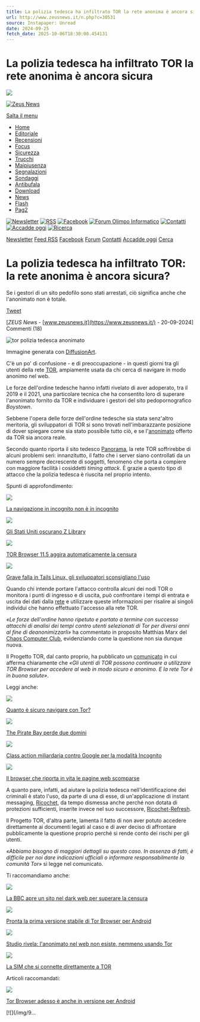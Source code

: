 ```yaml
---
title: La polizia tedesca ha infiltrato TOR la rete anonima è ancora sicura
url: http://www.zeusnews.it/n.php?c=30531
source: Instapaper: Unread
date: 2024-09-25
fetch_date: 2025-10-06T18:30:00.454131
---
```


# La polizia tedesca ha infiltrato TOR la rete anonima è ancora sicura

![](https://b.scorecardresearch.com/p?c1=2&c2=13879765&cv=2.0&cj=1)

[![Zeus News](/pic/logo.gif)](/)

[Salta il menu](#contenuto)

* [Home](http://www.zeusnews.it)
* [Editoriale](index.php3?ar=sezioni&numero=949)
* [Recensioni](index.php3?ar=sezioni&numero=912)
* [Focus](index.php3?ar=sezioni&numero=913)
* [Sicurezza](index.php3?ar=sezioni&numero=901)
* [Trucchi](index.php3?ar=sezioni&numero=906)
* [Maipiusenza](index.php3?ar=sezioni&numero=903)
* [Segnalazioni](index.php3?ar=sezioni&numero=905)
* [Sondaggi](index.php3?ar=sezioni&numero=902)
* [Antibufala](index.php3?ar=sezioni&numero=904)
* [Download](index.php3?ar=sezioni&numero=916)
* [News](index.php3?ar=sezioni&numero=907)
* [Flash](index.php3?ar=sezioni&numero=914)
* [Pag2](index.php3?ar=sezioni&numero=915)

[![Newsletter](pic/pulsanti/newsletter.png "Newsletter")](http://newsletter.zeusnews.it/index.php?p=subscribe&id=5)
[![RSS](pic/pulsanti/rss.png "Feed RSS")](http://feeds.feedburner.com/ZeusNews)
[![Facebook](pic/pulsanti/facebook.png "Zeus News su Facebook")](http://www.facebook.com/ZeusNews)
[![Forum Olimpo Informatico](pic/pulsanti/forum.png "Forum Olimpo Informatico")](http://forum.zeusnews.com/index.php?c=1)
[![Contatti](pic/pulsanti/contatti.png "Contatti")](http://www.zeusnews.it/index.php3?ar=staff)
[![Accadde oggi](pic/pulsanti/calendar3.png "Accadde oggi")](http://www.zeusnews.it/index.php3?ar=accaddeoggi)
[![Ricerca](pic/pulsanti/ricerca.png "Cerca in Zeus News")](http://www.zeusnews.it/index.php3?ar=ricerca)

[Newsletter](http://newsletter.zeusnews.it/index.php?p=subscribe&id=5)
[Feed RSS](http://feeds.feedburner.com/ZeusNews)
[Facebook](http://www.facebook.com/ZeusNews)
[Forum](http://forum.zeusnews.com/index.php?c=1)
[Contatti](http://www.zeusnews.it/index.php3?ar=staff)
[Accadde oggi](http://www.zeusnews.it/index.php3?ar=accaddeoggi)
[Cerca](http://www.zeusnews.it/index.php3?ar=ricerca)

# La polizia tedesca ha infiltrato TOR: la rete anonima è ancora sicura?

Se i gestori di un sito pedofilo sono stati arrestati, ciò significa anche che l'anonimato non è totale.

[Tweet](https://twitter.com/share)

[*ZEUS News* - [www.zeusnews.it](https://www.zeusnews.it/) - 20-09-2024] Commenti (18)

![tor polizia tedesca anonimato](https://www.zeusnews.it/img/1/3/5/0/3/0/030531-620-tor-polizia-tedesca-anonimato.png)

Immagine generata con [DiffusionArt](https://diffusionart.co).

C'è un po' di confusione - e di preoccupazione - in questi giorni tra gli utenti della rete [TOR](/link/45249 "https://it.wikipedia.org/wiki/Tor_(software)"), ampiamente usata da chi cerca di navigare in modo anonimo nel web.

Le forze dell'ordine tedesche hanno infatti rivelato di aver adoperato, tra il 2019 e il 2021, una particolare tecnica che ha consentito loro di superare l'anonimato fornito da TOR e individuare i gestori del sito pedopornografico *Boystown*.

Sebbene l'opera delle forze dell'ordine tedesche sia stata senz'altro meritoria, gli sviluppatori di TOR si sono trovati nell'imbarazzante posizione di dover spiegare come sia stato possibile tutto ciò, e se l'[anonimato](util/extlink/cerca_amazon.php?q=anonimato "Cerca anonimato su Amazon") offerto da TOR sia ancora reale.

Secondo quanto riporta il sito tedesco [Panorama](/link/45254 "https://www.ndr.de/fernsehen/sendungen/panorama/"), la rete TOR soffrirebbe di alcuni problemi seri: innanzitutto, il fatto che i server siano controllati da un numero sempre decrescente di soggetti, fenomeno che porta a compiere con maggiore facilità i cosiddetti *timing attack*.
È grazie a questo tipo di attacco che la polizia tedesca è riuscita nel proprio intento.

Spunti di approfondimento:

[![](/img/0/1/3/0/3/0/030310-620-anon.png)](/zn/30310)

[La navigazione in incognito non è in incognito](/zn/30310 "La navigazione in incognito non è in incognito")

[![](/img/7/6/5/9/2/0/029567-620-chiusa-z-library.jpg)](/zn/29567)

[Gli Stati Uniti oscurano Z Library](/zn/29567 "Gli Stati Uniti oscurano Z Library")

[![](/img/4/0/4/9/2/0/029404-620-tor-browser-11-5.jpg)](/zn/29404)

[TOR Browser 11.5 aggira automaticamente la censura](/zn/29404 "TOR Browser 11.5 aggira automaticamente la censura")

[![](/img/1/4/3/9/2/0/029341-620-tails-falla.jpg)](/zn/29341)

[Grave falla in Tails Linux, gli sviluppatori sconsigliano l'uso](/zn/29341 "Grave falla in Tails Linux, gli sviluppatori sconsigliano l'uso")

Quando chi intende portare l'attacco controlla alcuni dei nodi TOR o monitora i punti di ingresso e di uscita, può confrontare i tempi di entrata e uscita dei dati dalla [rete](util/extlink/cerca_amazon.php?q=rete "Cerca rete su Amazon") e utilizzare queste informazioni per risalire ai singoli individui che hanno effettuato l'accesso alla rete TOR.

*«Le forze dell'ordine hanno ripetuto e portato a termine con successo attacchi di analisi dei tempi contro utenti selezionati di Tor per diversi anni al fine di deanonimizzarli»* ha commentato in proposito Matthias Marx del [Chaos Computer Club](/link/45250 "https://it.wikipedia.org/wiki/Chaos_Computer_Club"), evidenziando come la questione non sia dunque nuova.

Il Progetto TOR, dal canto proprio, ha pubblicato un [comunicato](/link/45251 "https://blog.torproject.org/tor-is-still-safe/") in cui afferma chiaramente che *«Gli utenti di TOR possono continuare a utilizzare TOR Browser per accedere al web in modo sicuro e anonimo. E la rete Tor è in buona salute»*.

Leggi anche:

[![](/img/9/3/4/8/2/0/028439-620-tor.png)](/zn/28439)

[Quanto è sicuro navigare con Tor?](/zn/28439 "Quanto è sicuro navigare con Tor?")

[![](/img/7/1/3/8/2/0/028317-620-pirate-bay-domini.jpg)](/zn/28317)

[The Pirate Bay perde due domini](/zn/28317 "The Pirate Bay perde due domini")

[![](/img/8/9/0/8/2/0/028098-620-google-class-action-incognito.jpg)](/zn/28098)

[Class action miliardaria contro Google per la modalità Incognito](/zn/28098 "Class action miliardaria contro Google per la modalità Incognito")

[![](/img/6/2/9/7/2/0/027926-620-brave-browser-passato.png)](/zn/27926)

[Il browser che riporta in vita le pagine web scomparse](/zn/27926 "Il browser che riporta in vita le pagine web scomparse")

A quanto pare, infatti, ad aiutare la polizia tedesca nell'identificazione dei criminali è stato l'uso, da parte di una di esse, di un'applicazione di instant messaging, [Ricochet](/link/45252 "https://en.wikipedia.org/wiki/Ricochet_(software)"), da tempo dismessa anche perché non dotata di protezioni sufficienti, inserite invece nel suo successore, [Ricochet-Refresh](/link/45253 "https://www.ricochetrefresh.net").

Il Progetto TOR, d'altra parte, lamenta il fatto di non aver potuto accedere direttamente ai documenti legati al caso e di aver deciso di affrontare pubblicamente la questione proprio perché si rende conto dei rischi per gli utenti.

*«Abbiamo bisogno di maggiori dettagli su questo caso. In assenza di fatti, è difficile per noi dare indicazioni ufficiali o informare responsabilmente la comunità Tor»* si legge nel comunicato.

Ti raccomandiamo anche:

[![](/img/7/2/7/7/2/0/027727-620-bbc-dark-web.jpg)](/zn/27727)

[La BBC apre un sito nel dark web per superare la censura](/zn/27727 "La BBC apre un sito nel dark web per superare la censura")

[![](/img/7/6/3/7/2/0/027367-620-tor-browser-android-stabile.jpg)](/zn/27367)

[Pronta la prima versione stabile di Tor Browser per Android](/zn/27367 "Pronta la prima versione stabile di Tor Browser per Android")

[![](/img/6/2/3/7/2/0/027326-620-tor_anonimato.jpg)](/zn/27326)

[Studio rivela: l'anonimato nel web non esiste, nemmeno usando Tor](/zn/27326 "Studio rivela: l'anonimato nel web non esiste, nemmeno usando Tor")

[![](/img/3/9/7/6/2/0/026793-620-tor-sim-onion.jpg)](/zn/26793)

[La SIM che si connette direttamente a TOR](/zn/26793 "La SIM che si connette direttamente a TOR")

Articoli raccomandati:

[![](/img/3/9/6/6/2/0/026693-620-tor-browser-per-android.jpg)](/zn/26693)

[Tor Browser adesso è anche in versione per Android](/zn/26693 "Tor Browser adesso è anche in versione per Android")

[![](/img/9...